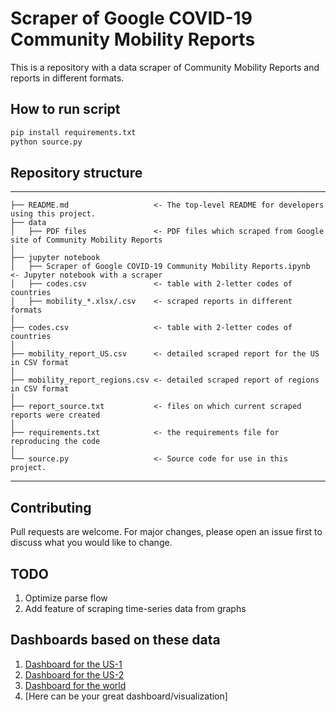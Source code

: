 # Scraper of Google COVID-19 Community Mobility Reports
This is a repository with a data scraper of Community Mobility Reports and reports in different formats.

## How to run script
```bash
pip install requirements.txt
python source.py
```
## Repository structure
------------

    ├── README.md                   <- The top-level README for developers using this project.
    ├── data
    │   ├── PDF files               <- PDF files which scraped from Google site of Community Mobility Reports
    │
    ├── jupyter notebook
    │   ├── Scraper of Google COVID-19 Community Mobility Reports.ipynb      <- Jupyter notebook with a scraper 
    │   ├── codes.csv               <- table with 2-letter codes of countries
    │   ├── mobility_*.xlsx/.csv    <- scraped reports in different formats
    │
    ├── codes.csv                   <- table with 2-letter codes of countries
    │
    ├── mobility_report_US.csv      <- detailed scraped report for the US in CSV format
    │
    ├── mobility_report_regions.csv <- detailed scraped report of regions in CSV format
    │
    ├── report_source.txt           <- files on which current scraped reports were created
    │
    ├── requirements.txt            <- the requirements file for reproducing the code
    │
    └── source.py                   <- Source code for use in this project.

--------

## Contributing
Pull requests are welcome. For major changes, please open an issue first to discuss what you would like to change.

## TODO
1. Optimize parse flow
2. Add feature of scraping time-series data from graphs

## Dashboards based on these data
1. [Dashboard for the US-1](https://public.tableau.com/profile/karl3594#!/vizhome/State-by-StateCOVID-19MobilityChanges/ChangesbyState)
2. [Dashboard for the US-2](https://public.tableau.com/profile/sky.quintin#!/vizhome/Mobilitydata/CommunityMobility)
3. [Dashboard for the world](https://public.tableau.com/profile/ryansoares#!/vizhome/COVID-19CommunityMobility/Dashboard1)
4. [Here can be your great dashboard/visualization]
